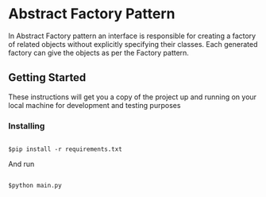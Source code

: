 #  Abstract Factory Pattern 

In Abstract Factory pattern an interface is responsible for creating a factory of related objects without explicitly specifying their classes. Each generated factory can give the objects as per the Factory pattern.

## Getting Started

These instructions will get you a copy of the project up and running on your local machine for development and testing purposes


### Installing



```shell

$pip install -r requirements.txt

```

And run

```shell

$python main.py

```
